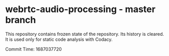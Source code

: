 # webrtc-audio-processing - master branch

This repository contains frozen state of the repository.
Its history is cleared. It is used only for static code
analysis with Codacy.

Commit Time: 1687037720